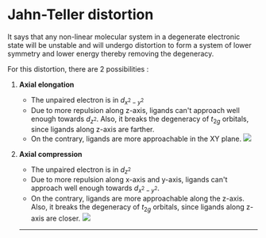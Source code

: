 # Jahn-Teller distortion
It says that any non-linear molecular system in a degenerate electronic state will be unstable and will undergo distortion to form a system of lower symmetry and lower energy thereby removing the degeneracy.

For this distortion, there are 2 possibilities :
1. **Axial elongation**
    - The unpaired electron is in $d_{x^2-y^2}$
    - Due to more repulsion along z-axis, ligands can't approach well enough towards $d_{z^2}$. Also, it breaks the degeneracy of $t_{2g}$ orbitals, since ligands along z-axis are farther.
    - On the contrary, ligands are more approachable in the XY plane. 
![](https://i.imgur.com/VsffBlw.png)
2. **Axial compression**
    - The unpaired electron is in $d_{z^2}$
    - Due to more repulsion along x-axis and y-axis, ligands can't approach well enough towards $d_{x^2-y^2}$. 
    - On the contrary, ligands are more approachable along the z-axis. Also, it breaks the degeneracy of $t_{2g}$ orbitals, since ligands along z-axis are closer.
    ![](https://i.imgur.com/VWNKQSQ.png)


    ---